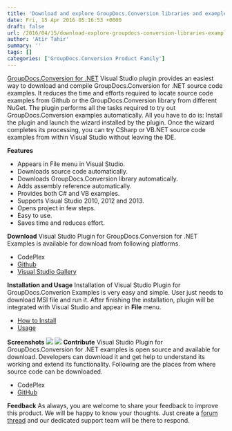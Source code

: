 ```yaml
---
title: 'Download and explore GroupDocs.Conversion libraries and examples source code from within Visual Studio'
date: Fri, 15 Apr 2016 05:16:53 +0000
draft: false
url: /2016/04/15/download-explore-groupdocs-conversion-libraries-examples-source-code-from-within-visual-studio/
author: 'Atir Tahir'
summary: ''
tags: []
categories: ['GroupDocs.Conversion Product Family']
---
```


[](http://groupdocs.com/dot-net/document-conversion-library)

[GroupDocs.Conversion for .NET](http://www.groupdocs.com/products/conversion/net) Visual Studio plugin provides an easiest way to download and compile GroupDocs.Conversion for .NET source code examples. It reduces the time and efforts required to locate source code examples from Github or the GroupDocs.Conversion library from different NuGet. The plugin performs all the tasks required to try out GroupDocs.Conversion examples automatically. All you have to do is: Install the plugin and launch the wizard installed by the plugin. Once the wizard completes its processing, you can try CSharp or VB.NET source code examples from within Visual Studio without leaving the IDE.

**Features**

*   Appears in File menu in Visual Studio.
*   Downloads source code automatically.
*   Downloads GroupDocs.Conversion library automatically.
*   Adds assembly reference automatically.
*   Provides both C# and VB examples.
*   Supports Visual Studio 2010, 2012 and 2013.
*   Opens project in few steps.
*   Easy to use.
*   Saves time and reduces effort.

**Download** Visual Studio Plugin for GroupDocs.Conversion for .NET Examples is available for download from following platforms.

*   CodePlex
*   [Github](https://github.com/groupdocs "GitHub")
*   [Visual Studio Gallery](https://visualstudiogallery.msdn.microsoft.com/4eb6f9ee-7443-4e97-ac4d-8a2b251dcd6f "VS Gallery")

**Installation and Usage** Installation of Visual Studio Plugin for GroupDocs.Converion Examples is very easy and simple. User just needs to download MSI file and run it. After finishing the installation, plugin will be integrated with Visual Studio and appear in **File** menu.

*   [How to Install](https://www.youtube.com/watch?v=kM6Byl5ZZyc "How to install")
*   [Usage](https://docs.groupdocs.com/conversion/net)

**Screenshots** [![](https://blog.groupdocs.com/wp-content/uploads/sites/4/2016/03/pluginconversion3-300x159.png)](https://blog.groupdocs.com/wp-content/uploads/sites/4/2016/03/pluginconversion3.png) [ ![](https://blog.groupdocs.com/)](https://blog.groupdocs.com/wp-content/uploads/sites/4/2016/03/csharppro.png) **Contribute** Visual Studio Plugin for GroupDocs.Conversion for .NET examples is open source and available for download. Developers can download it and get help to understand its working and extend its functionality. Following are the places from where source code can be downloaded.

*   CodePlex
*   [GitHub](https://github.com/groupdocs)

**Feedback** As always, you are welcome to share your feedback to improve this product. We will be happy to know your thoughts. Just create a [forum thread](http://groupdocs.com/Community/forums/groupdocs.conversion-product-family/7/showforum.aspx) and our dedicated support team will be there to respond.





